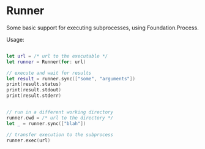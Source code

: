 # Runner

Some basic support for executing subprocesses, using Foundation.Process.

Usage:

```swift

let url = /* url to the executable */
let runner = Runner(for: url)

// execute and wait for results
let result = runner.sync(["some", "arguments"])
print(result.status)
print(result.stdout)
print(result.stderr)


// run in a different working directory
runner.cwd = /* url to the directory */
let _ = runner.sync(["blah"])

// transfer execution to the subprocess
runner.exec(url)
```
